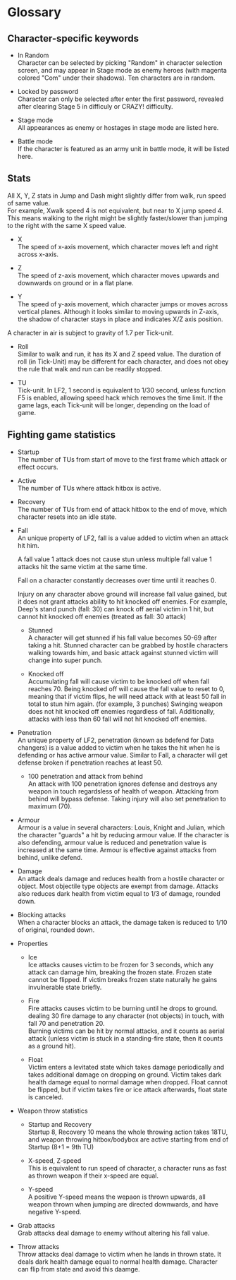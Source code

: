 # Glossary

## Character-specific keywords

* In Random  
Character can be selected by picking "Random" in character selection screen, and may appear in Stage mode as enemy heroes (with magenta colored "Com" under their shadows). Ten characters are in random.

* Locked by password  
Character can only be selected after enter the first password, revealed after clearing Stage 5 in difficuly or CRAZY! difficulty.

* Stage mode  
All appearances as enemy or hostages in stage mode are listed here.

* Battle mode  
If the character is featured as an army unit in battle mode, it will be listed here.

## Stats

All X, Y, Z stats in Jump and Dash might slightly differ from walk, run speed of same value.  
For example, Xwalk speed 4 is not equivalent, but near to X jump speed 4. This means walking to the right might be slightly faster/slower than jumping to the right with the same X speed value.

* X  
The speed of x-axis movement, which character moves left and right across x-axis.

* Z  
The speed of z-axis movement, which character moves upwards and downwards on ground or in a flat plane.

* Y  
The speed of y-axis movement, which character jumps or moves across vertical planes. Although it looks similar to moving upwards in Z-axis, the shadow of character stays in place and indicates X/Z axis position.

A character in air is subject to gravity of 1.7 per Tick-unit.

* Roll  
Similar to walk and run, it has its X and Z speed value. The duration of roll (in Tick-Unit) may be different for each character, and does not obey the rule that walk and run can be readily stopped. 

* TU  
Tick-unit. In LF2, 1 second is equivalent to 1/30 second, unless function F5 is enabled, allowing speed hack which removes the time limit. If the game lags, each Tick-unit will be longer, depending on the load of game.

## Fighting game statistics

* Startup  
The number of TUs from start of move to the first frame which attack or effect occurs.

* Active  
The number of TUs where attack hitbox is active.

* Recovery  
The number of TUs from end of attack hitbox to the end of move, which character resets into an idle state.

* Fall  
  An unique property of LF2, fall is a value added to victim when an attack hit him.  

  A fall value 1 attack does not cause stun unless multiple fall value 1 attacks hit the same victim at the same time.

  Fall on a character constantly decreases over time until it reaches 0.

  Injury on any character above ground will increase fall value gained, but it does not grant attacks ability to hit knocked off enemies. For example, Deep's stand punch (fall: 30) can knock off aerial victim in 1 hit, but cannot hit knocked off enemies (treated as fall: 30 attack)

  * Stunned  
    A character will get stunned if his fall value becomes 50-69 after taking a hit. Stunned character can be grabbed by hostile characters walking towards him, and basic attack against stunned victim will change into super punch.
  
  * Knocked off  
    Accumulating fall will cause victim to be knocked off when fall reaches 70. Being knocked off will cause the fall value to reset to 0, meaning that if victim flips, he will need attack with at least 50 fall in total to stun him again. (for example, 3 punches) Swinging weapon does not hit knocked off enemies regardless of fall. Additionally, attacks with less than 60 fall will not hit knocked off enemies.  

* Penetration  
  An unique property of LF2, penetration (known as bdefend for Data changers) is a value added to victim when he takes the hit when he is defending or has active armour value. Similar to Fall, a character will get defense broken if penetration reaches at least 50.

  * 100 penetration and attack from behind  
    An attack with 100 penetration ignores defense and destroys any weapon in touch regardsless of health of weapon. Attacking from behind will bypass defense. Taking injury will also set penetration to maximum (70).

* Armour  
  Armour is a value in several characters: Louis, Knight and Julian, which the character "guards" a hit by reducing armour value. If the character is also defending, armour value is reduced and penetration value is increased at the same time. Armour is effective against attacks from behind, unlike defend.

* Damage  
  An attack deals damage and reduces health from a hostile character or object. Most objectile type objects are exempt from damage. Attacks also reduces dark health from victim equal to 1/3 of damage, rounded down.

* Blocking attacks  
  When a character blocks an attack, the damage taken is reduced to 1/10 of original, rounded down.

* Properties  
  * Ice  
    Ice attacks causes victim to be frozen for 3 seconds, which any attack can damage him, breaking the frozen state. Frozen state cannot be flipped. If victim breaks frozen state naturally he gains invulnerable state briefly.
  
  * Fire  
    Fire attacks causes victim to be burning until he drops to ground. dealing 30 fire damage to any character (not objects) in touch, with fall 70 and penetration 20.  
  Burning victims can be hit by normal attacks, and it counts as aerial attack (unless victim is stuck in a standing-fire state, then it counts as a ground hit).
  
  * Float  
    Victim enters a levitated state which takes damage periodically and takes additional damage on dropping on ground. Victim takes dark health damage equal to normal damage when dropped. Float cannot be flipped, but if victim takes fire or ice attack afterwards, float state is canceled.
  
* Weapon throw statistics  
  * Startup and Recovery  
    Startup 8, Recovery 10 means the whole throwing action takes 18TU, and weapon throwing hitbox/bodybox are active starting from end of Startup (8+1 = 9th TU)
	
  * X-speed, Z-speed  
    This is equivalent to run speed of character, a character runs as fast as thrown weapon if their x-speed are equal.
	
  * Y-speed  
    A positive Y-speed means the wepaon is thrown upwards, all weapon thrown when jumping are directed downwards, and have negative Y-speed.
  
* Grab attacks  
  Grab attacks deal damage to enemy without altering his fall value.

* Throw attacks  
  Throw attacks deal damage to victim when he lands in thrown state. It deals dark health damage equal to normal health damage. Character can flip from state and avoid this daamge.